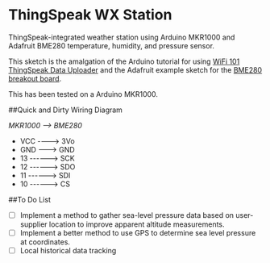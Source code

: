 # ThingSpeak WX Station
ThingSpeak-integrated weather station using Arduino MKR1000 and Adafruit BME280 temperature, humidity, and pressure sensor.

This sketch is the amalgation of the Arduino tutorial for using [WiFi 101 ThingSpeak Data Uploader](http://arduino.cc/en/Tutorial/WiFi101ThingSpeakDataUploader) and the Adafruit example sketch for the [BME280 breakout board](https://www.adafruit.com/products/2652). 

This has been tested on a Arduino MKR1000.

##Quick and Dirty Wiring Diagram 

  *MKR1000 \-\-\> BME280*
- VCC \-\-\-\-\> 3Vo
- GND \-\-\-\> GND
- 13  \-\-\-\-\-\-\> SCK
- 12 \-\-\-\-\-\-\> SDO
- 11 \-\-\-\-\-\-\> SDI
- 10 \-\-\-\-\-\-\> CS

##To Do List
- [ ] Implement a method to gather sea-level pressure data based on user-supplier location to improve apparent altitude measurements.
- [ ] Implement a better method to use GPS to determine sea level pressure at coordinates.
- [ ] Local historical data tracking
